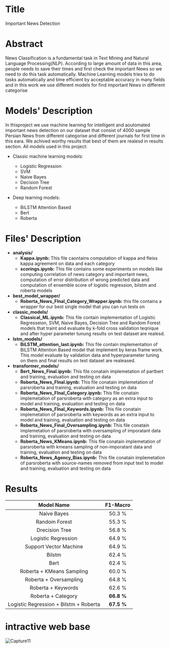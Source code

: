 # Title
Important News Detection

# Abstract
News Classification is a fundamental task in Text
Mining and Natural Language Processing(NLP). According to
large amount of data in this area, people needs to save their
times and first check the important News so we need to do this
task automatically. Machine Learning models tries to do tasks
automatically and time efficient by acceptable accuracy in many
fields and in this work we use different models for find important
News in different categorise

# Models' Description

In thisproject we use machine learning for intelligent and aoutomated important news detection on our dataset that consist of 4000 sample Persian News from different categorise and different journals for first time in this eara. We achived worthy results that best of them are realesd in results section.
All models used in this project:
* Classic machine learning models:
  * Logistic Regression
  * SVM
  * Naive Bayes
  * Decision Tree
  * Random Forest

* Deep learning models:
  * BiLSTM Attention Based 
  * Bert
  * Roberta
  
  
# Files' Description

* **analysis/**
  * **Kappa.ipynb:** This file caontains computation of kappa and fleiss kappa agreement on data and each category
  * **scorings.ipynb:** This file contains some experiments on models like computing correlation of news category and important news, computation of error distribution of wrong predicted data and computation of ensemble score of logistic regression, bilstm and roberta models
* **best_model_wrapper/** 
  * **Roberta_News_FInal_Category_Wrapper.ipynb:** this file contains a wrapper for our best single model that you can run tests on
* **classic_models/**
  * **Classical_ML.ipynb:** This file contain implementation of Logistic Regresseion, SVM, Naive Bayes, Decision Tree and Random Forest models that traint and evaluate by k-fold cross validation teqnique and after hyper parameter tunung results on test dataset are realesd.
* **lstm_models/**
  * **BiLSTM_attention_last.ipynb:** This file contain implementation of BiLSTM Attention Based model that implement by keras frame work. This model evaluate by validation data and hyperparameter tuning on them and final results on test dataset are realeased.
* **transformer_models/**
  * **Bert_News_Final.ipynb:** This file conatain implemetation of partbert and training, evaluation and testing on data
  * **Roberta_News_FInal.ipynb:** This file conatain implemetation of parsroberta and training, evaluation and testing on data
  * **Roberta_News_FInal_Category.ipynb:** This file conatain implemetation of parsroberta with category as an extra input to model and training, evaluation and testing on data
  * **Roberta_News_FInal_Keywords.ipynb:** This file conatain implemetation of parsroberta with keywords as an extra input to model and training, evaluation and testing on data
  * **Roberta_News_Final_Oversampling.ipynb:** This file conatain implemetation of parsroberta with oversampling of imporatant data and training, evaluation and testing on data
  * **Roberta_News_KMeans.ipynb:** This file conatain implemetation of parsroberta with kmeans sampling of non-imporatant data and training, evaluation and testing on data
  * **Roberta_News_Agency_Bias.ipynb:** This file conatain implemetation of parsroberta with source-names removed from input text to model and training, evaluation and testing on data
  
# Results

| Model Name | F1-Macro |
| :-------------: | :-------------: |
| Naive Bayes  | 50.3 %  |
| Random Forest  | 55.3 %  |
| Drecision Tree  | 56.8 %  |
| Logistic Regression  | 64.9 %  |
| Support Vector Machine  | 64.9 %  |
| Bilstm  | 62.4 %  |
| Bert  | 62.4 %  |
| Roberta + KMeans Sampling  | 60.0 %  |
| Roberta + Oversampling  | 64.8 %  |
| Roberta + Keywords  | 62.6 %  |
| Roberta + Category  | **66.8 %**  |
| Logistic Regression + Bilstm + Roberta  | **67.5 %**  |

# intractive web base 

![Capture11](https://user-images.githubusercontent.com/50262458/154755508-6bea3b74-e88f-45f3-95aa-fccead937c7c.PNG)



